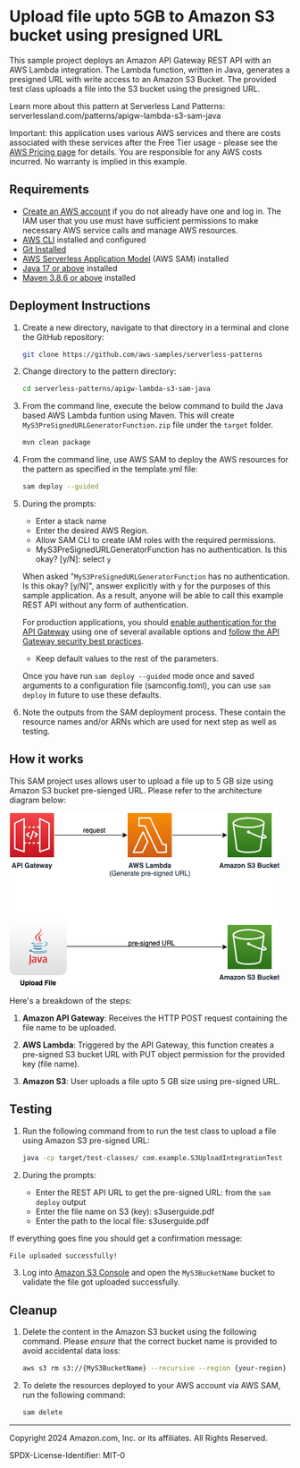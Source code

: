 # Upload file upto 5GB to Amazon S3 bucket using presigned URL

This sample project deploys an Amazon API Gateway REST API with an AWS Lambda integration. The Lambda function, written in Java, generates a presigned URL with write access to an Amazon S3 Bucket. The provided test class uploads a file into the S3 bucket using the presigned URL.

Learn more about this pattern at Serverless Land Patterns: serverlessland.com/patterns/apigw-lambda-s3-sam-java

Important: this application uses various AWS services and there are costs associated with these services after the Free Tier usage - please see the [AWS Pricing page](https://aws.amazon.com/pricing/) for details. You are responsible for any AWS costs incurred. No warranty is implied in this example.

## Requirements

- [Create an AWS account](https://portal.aws.amazon.com/gp/aws/developer/registration/index.html) if you do not already have one and log in. The IAM user that you use must have sufficient permissions to make necessary AWS service calls and manage AWS resources.
- [AWS CLI](https://docs.aws.amazon.com/cli/latest/userguide/install-cliv2.html) installed and configured
- [Git Installed](https://git-scm.com/book/en/v2/Getting-Started-Installing-Git)
- [AWS Serverless Application Model](https://docs.aws.amazon.com/serverless-application-model/latest/developerguide/serverless-sam-cli-install.html) (AWS SAM) installed
- [Java 17 or above](https://docs.aws.amazon.com/corretto/latest/corretto-17-ug/downloads-list.html) installed
- [Maven 3.8.6 or above](https://maven.apache.org/download.cgi) installed


## Deployment Instructions

1. Create a new directory, navigate to that directory in a terminal and clone the GitHub repository:
   ```bash
   git clone https://github.com/aws-samples/serverless-patterns
   ```

2. Change directory to the pattern directory:
   ```bash
   cd serverless-patterns/apigw-lambda-s3-sam-java
   ```

3. From the command line, execute the below command to build the Java based AWS Lambda funtion using Maven. This will create `MyS3PreSignedURLGeneratorFunction.zip` file under the `target` folder.
   ```bash
   mvn clean package
   ```

4. From the command line, use AWS SAM to deploy the AWS resources for the pattern as specified in the template.yml file:
   ```bash
   sam deploy --guided
   ```
5. During the prompts:

   - Enter a stack name
   - Enter the desired AWS Region. 
   - Allow SAM CLI to create IAM roles with the required permissions.
   - MyS3PreSignedURLGeneratorFunction has no authentication. Is this okay? [y/N]: select `y`
   

   When asked "`MyS3PreSignedURLGeneratorFunction` has no authentication. Is this okay? [y/N]", answer explicitly with y for the purposes of this sample application. As a result, anyone will be able to call this example REST API without any form of authentication.

   For production applications, you should [enable authentication for the API Gateway](https://docs.aws.amazon.com/apigateway/latest/developerguide/apigateway-control-access-to-api.html) using one of several available options and [follow the API Gateway security best practices](https://docs.aws.amazon.com/apigateway/latest/developerguide/security-best-practices.html).
   
   - Keep default values to the rest of the parameters.

   Once you have run `sam deploy --guided` mode once and saved arguments to a configuration file (samconfig.toml), you can use `sam deploy` in future to use these defaults.

6. Note the outputs from the SAM deployment process. These contain the resource names and/or ARNs which are used for next step as well as testing.

## How it works

This SAM project uses allows user to upload a file up to 5 GB size using Amazon S3 bucket pre-sienged URL. Please refer to the architecture diagram below:

![End to End Architecture](images/architecture.png)

Here's a breakdown of the steps:

1. **Amazon API Gateway**: Receives the HTTP POST request containing the file name to be uploaded.

2. **AWS Lambda**: Triggered by the API Gateway, this function creates a pre-signed S3 bucket URL with PUT object permission for the provided key (file name).

3. **Amazon S3**: User uploads a file upto 5 GB size using pre-signed URL. 

## Testing

1. Run the following command from to run the test class to upload a file using Amazon S3 pre-signed URL:

   ```bash
   java -cp target/test-classes/ com.example.S3UploadIntegrationTest
   ```

2. During the prompts:

   - Enter the REST API URL to get the pre-signed URL: from the `sam deploy` output
   - Enter the file name on S3 (key): s3userguide.pdf
   - Enter the path to the local file: s3userguide.pdf

If everything goes fine you should get a confirmation message:
   ```bash
   File uploaded successfully!
   ```

3. Log into [Amazon S3 Console]() and open the `MyS3BucketName` bucket to validate the file got uploaded successfully. 

## Cleanup

1. Delete the content in the Amazon S3 bucket using the following command. Please *ensure* that the correct bucket name is provided to avoid accidental data loss:
   ```bash
   aws s3 rm s3://{MyS3BucketName} --recursive --region {your-region}

2. To delete the resources deployed to your AWS account via AWS SAM, run the following command:

   ```bash
   sam delete
   ```


---

Copyright 2024 Amazon.com, Inc. or its affiliates. All Rights Reserved.

SPDX-License-Identifier: MIT-0
